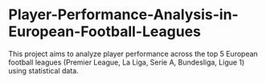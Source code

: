 # Player-Performance-Analysis-in-European-Football-Leagues
This project aims to analyze player performance across the top 5 European football leagues (Premier League, La Liga, Serie A, Bundesliga, Ligue 1) using statistical data.
